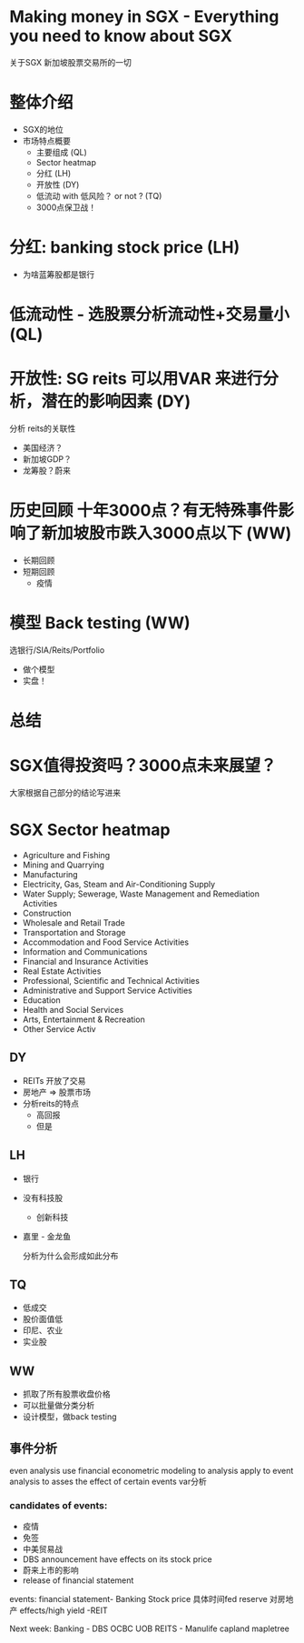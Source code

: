 # Making money in SGX - Everything you need to know about SGX

关于SGX  新加坡股票交易所的一切

# 整体介绍
* SGX的地位
* 市场特点概要
  * 主要组成 (QL)
   * Sector heatmap
  * 分红 (LH)
  * 开放性 (DY)
  * 低流动 with 低风险？ or not ? (TQ)
  * 3000点保卫战！
# 分红: banking stock price (LH)
  * 为啥蓝筹股都是银行
# 低流动性 - 选股票分析流动性+交易量小 (QL)
# 开放性: SG reits 可以用VAR 来进行分析，潜在的影响因素 (DY)

分析 reits的关联性
* 美国经济？
* 新加坡GDP？
* 龙筹股？蔚来

# 历史回顾 十年3000点？有无特殊事件影响了新加坡股市跌入3000点以下 (WW)
* 长期回顾
* 短期回顾
  * 疫情

# 模型 Back testing (WW)

选银行/SIA/Reits/Portfolio

* 做个模型
* 实盘！

#  总结
# SGX值得投资吗？3000点未来展望？

大家根据自己部分的结论写进来

# SGX Sector heatmap

* Agriculture and Fishing
* Mining and Quarrying
* Manufacturing
* Electricity, Gas, Steam and Air-Conditioning Supply
* Water Supply; Sewerage, Waste Management and Remediation Activities
* Construction
* Wholesale and Retail Trade
* Transportation and Storage
* Accommodation and Food Service Activities
* Information and Communications
* Financial and Insurance Activities
* Real Estate Activities
* Professional, Scientific and Technical Activities
* Administrative and Support Service Activities
* Education
* Health and Social Services
* Arts, Entertainment & Recreation
* Other Service Activ

## DY
* REITs 开放了交易
* 房地产 => 股票市场
* 分析reits的特点
    - 高回报
    - 但是

## LH
* 银行
* 没有科技股
  * 创新科技
* 嘉里 - 金龙鱼

   分析为什么会形成如此分布

## TQ
* 低成交
* 股价面值低
* 印尼、农业
* 实业股

## WW
* 抓取了所有股票收盘价格
* 可以批量做分类分析
* 设计模型，做back testing

## 事件分析
even analysis
use financial econometric modeling to analysis
apply to event analysis to asses the effect of certain events
var分析

### candidates of events:
* 疫情
* 免签
* 中美贸易战
* DBS announcement have effects on its stock price
* 蔚来上市的影响
* release of financial statement

events:
financial statement- Banking Stock price
具体时间fed reserve 对房地产 effects/high yield -REIT

Next week:
Banking - DBS OCBC UOB
REITS - Manulife capland mapletree
